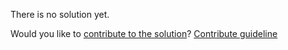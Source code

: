
There is no solution yet.

Would you like to [contribute to the solution](https://github.com/BFEdev/BFE.dev-solutions/blob/main/problem/array-intersect_en.md)? [Contribute guideline](https://github.com/BFEdev/BFE.dev-solutions#how-to-contribute)
